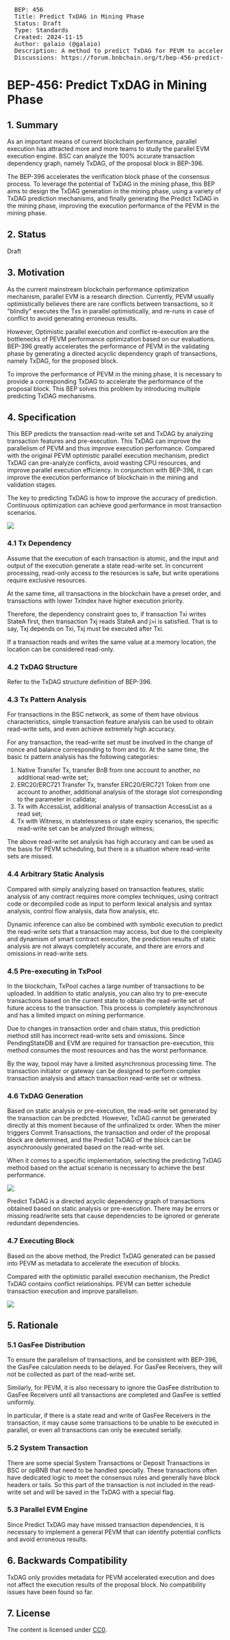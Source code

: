 <pre>
  BEP: 456
  Title: Predict TxDAG in Mining Phase
  Status: Draft
  Type: Standards
  Created: 2024-11-15
  Author: galaio (@galaio)
  Description: A method to predict TxDAG for PEVM to accelerate block execution in Mining Phase.
  Discussions: https://forum.bnbchain.org/t/bep-456-predict-txdag-in-mining-phase/3070
</pre>

# BEP-456: Predict TxDAG in Mining Phase

## 1. Summary

As an important means of current blockchain performance, parallel execution has attracted more and more teams to study the parallel EVM execution engine. BSC can analyze the 100% accurate transaction dependency graph, namely TxDAG, of the proposal block in BEP-396.

The BEP-396 accelerates the verification block phase of the consensus process. To leverage the potential of TxDAG in the mining phase, this BEP aims to design the TxDAG generation in the mining phase, using a variety of TxDAG prediction mechanisms, and finally generating the Predict TxDAG in the mining phase, improving the execution performance of the PEVM in the mining phase.

## 2. Status

Draft

## 3. Motivation

As the current mainstream blockchain performance optimization mechanism, parallel EVM is a research direction. Currently, PEVM usually optimistically believes there are rare conflicts between transactions, so it "blindly" executes the Txs in parallel optimistically, and re-runs in case of conflict to avoid generating erroneous results.

However, Optimistic parallel execution and conflict re-execution are the bottlenecks of PEVM performance optimization based on our evaluations. BEP-396 greatly accelerates the performance of PEVM in the validating phase by generating a directed acyclic dependency graph of transactions, namely TxDAG, for the proposed block.

To improve the performance of PEVM in the mining phase, it is necessary to provide a corresponding TxDAG to accelerate the performance of the proposal block. This BEP solves this problem by introducing multiple predicting TxDAG mechanisms.

## 4. Specification

This BEP predicts the transaction read-write set and TxDAG by analyzing transaction features and pre-execution. This TxDAG can improve the parallelism of PEVM and thus improve execution performance. Compared with the original PEVM optimistic parallel execution mechanism, predict TxDAG can pre-analyze conflicts, avoid wasting CPU resources, and improve parallel execution efficiency. In conjunction with BEP-396, it can improve the execution performance of blockchain in the mining and validation stages.

The key to predicting TxDAG is how to improve the accuracy of prediction. Continuous optimization can achieve good performance in most transaction scenarios.

![](./assets/bep-456/pic1.png)

### 4.1 Tx Dependency

Assume that the execution of each transaction is atomic, and the input and output of the execution generate a state read-write set. In concurrent processing, read-only access to the resources is safe, but write operations require exclusive resources.

At the same time, all transactions in the blockchain have a preset order, and transactions with lower TxIndex have higher execution priority.

Therefore, the dependency constraint goes to, if transaction Txi writes StateA first, then transaction Txj reads StateA and j>i is satisfied. That is to say, Txj depends on Txi, Txj must be executed after Txi.

If a transaction reads and writes the same value at a memory location, the location can be considered read-only.

### 4.2 TxDAG Structure

Refer to the TxDAG structure definition of BEP-396.

### 4.3 Tx Pattern Analysis

For transactions in the BSC network, as some of them have obvious characteristics, simple transaction feature analysis can be used to obtain read-write sets, and even achieve extremely high accuracy.

For any transaction, the read-write set must be involved in the change of nonce and balance corresponding to from and to. At the same time, the basic tx pattern analysis has the following categories:

1. Native Transfer Tx, transfer BnB from one account to another, no additional read-write set;
2. ERC20/ERC721 Transfer Tx, transfer ERC20/ERC721 Token from one account to another, additional analysis of the storage slot corresponding to the parameter in calldata;
3. Tx with AccessList, additional analysis of transaction AccessList as a read set;
4. Tx with Witness, in statelessness or state expiry scenarios, the specific read-write set can be analyzed through witness;

The above read-write set analysis has high accuracy and can be used as the basis for PEVM scheduling, but there is a situation where read-write sets are missed.

### 4.4 Arbitrary Static Analysis

Compared with simply analyzing based on transaction features, static analysis of any contract requires more complex techniques, using contract code or decompiled code as input to perform lexical analysis and syntax analysis, control flow analysis, data flow analysis, etc.

Dynamic inference can also be combined with symbolic execution to predict the read-write sets that a transaction may access, but due to the complexity and dynamism of smart contract execution, the prediction results of static analysis are not always completely accurate, and there are errors and omissions in read-write sets.

### 4.5 Pre-executing in TxPool

In the blockchain, TxPool caches a large number of transactions to be uploaded. In addition to static analysis, you can also try to pre-execute transactions based on the current state to obtain the read-write set of future access to the transaction. This process is completely asynchronous and has a limited impact on mining performance.

Due to changes in transaction order and chain status, this prediction method still has incorrect read-write sets and omissions. Since PendingStateDB and EVM are required for transaction pre-execution, this method consumes the most resources and has the worst performance.

By the way, txpool may have a limited asynchronous processing time. The transaction initiator or gateway can be designed to perform complex transaction analysis and attach transaction read-write set or witness.

### 4.6 TxDAG Generation

Based on static analysis or pre-execution, the read-write set generated by the transaction can be predicted. However, TxDAG cannot be generated directly at this moment because of the unfinalized tx order. When the miner triggers Commit Transactions, the transaction and order of the proposal block are determined, and the Predict TxDAG of the block can be asynchronously generated based on the read-write set.

When it comes to a specific implementation, selecting the predicting TxDAG method based on the actual scenario is necessary to achieve the best performance.

![](./assets/bep-456/pic2.png)

Predict TxDAG is a directed acyclic dependency graph of transactions obtained based on static analysis or pre-execution. There may be errors or missing read/write sets that cause dependencies to be ignored or generate redundant dependencies.

### 4.7 Executing Block

Based on the above method, the Predict TxDAG generated can be passed into PEVM as metadata to accelerate the execution of blocks.

Compared with the optimistic parallel execution mechanism, the Predict TxDAG contains conflict relationships. PEVM can better schedule transaction execution and improve parallelism.

![](./assets/bep-456/pic3.png)

## 5. Rationale

### 5.1 GasFee Distribution

To ensure the parallelism of transactions, and be consistent with BEP-396, the GasFee calculation needs to be delayed. For GasFee Receivers, they will not be collected as part of the read-write set.

Similarly, for PEVM, it is also necessary to ignore the GasFee distribution to GasFee Receivers until all transactions are completed and GasFee is settled uniformly.

In particular, if there is a state read and write of GasFee Receivers in the transaction, it may cause some transactions to be unable to be executed in parallel, or even all transactions can only be executed serially.

### 5.2 System Transaction

There are some special System Transactions or Deposit Transactions in BSC or opBNB that need to be handled specially. These transactions often have dedicated logic to meet the consensus rules and generally have block headers or tails. So this part of the transaction is not included in the read-write set and will be saved in the TxDAG with a special flag.

### 5.3 Parallel EVM Engine

Since Predict TxDAG may have missed transaction dependencies, it is necessary to implement a general PEVM that can identify potential conflicts and avoid erroneous results.

## 6. Backwards Compatibility

TxDAG only provides metadata for PEVM accelerated execution and does not affect the execution results of the proposal block. No compatibility issues have been found so far.

## 7. License

The content is licensed under [CC0](https://creativecommons.org/publicdomain/zero/1.0/).